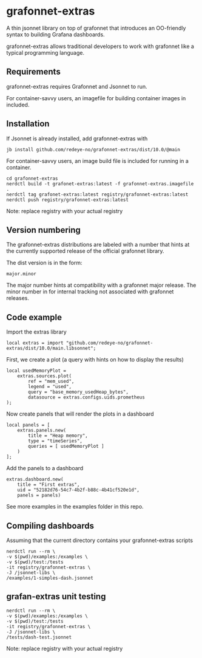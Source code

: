 # grafonnet-extras

A thin jsonnet library on top of grafonnet that introduces an OO-friendly
syntax to building Grafana dashboards.

grafonnet-extras allows traditional developers to work with grafonnet
like a typical programming language.

## Requirements

grafonnet-extras requires Grafonnet and Jsonnet to run.

For container-savvy users, an imagefile for building container images in included.

## Installation

If Jsonnet is already installed, add grafonnet-extras with

	jb install github.com/redeye-no/grafonnet-extras/dist/10.0/@main

For container-savvy users, an image build file is included for running in a container.

	cd grafonnet-extras
	nerdctl build -t grafonet-extras:latest -f grafonnet-extras.imagefile .
	nerdctl tag grafonet-extras:latest registry/grafonnet-extras:latest
	nerdctl push registry/grafonnet-extras:latest

Note: replace registry with your actual registry

## Version numbering

The grafonnet-extras distributions are labeled with a number that hints at the 
currently supported release of the official grafonnet library.

The dist version is in the form:

	major.minor

The major number hints at compatibility with a grafonnet major release.
The minor number in for internal tracking not associated with grafonnet releases.

## Code example

Import the extras library

	local extras = import "github.com/redeye-no/grafonnet-extras/dist/10.0/main.libsonnet";

First, we create a plot (a query with hints on how to display the results)

	local usedMemoryPlot = 
		extras.sources.plot(
			ref = "mem_used",
			legend = "used", 
			query = "base_memory_usedHeap_bytes", 
			datasource = extras.configs.uids.prometheus
	);

Now create panels that will render the plots in a dashboard

	local panels = [
		extras.panels.new(
			title = "Heap memory", 
			type = "timeSeries",
			queries = [ usedMemoryPlot ]
		) 
	];

Add the panels to a dashboard

	extras.dashboard.new(
		title = "First extras",
		uid = "52182d76-54c7-4b2f-b88c-4b41cf520e1d",
		panels = panels)

See more examples in the examples folder in this repo.

## Compiling dashboards

Assuming that the current directory contains your grafonnet-extras scripts

	nerdctl run --rm \
	-v $(pwd)/examples:/examples \
	-v $(pwd)/test:/tests
	-it registry/grafonnet-extras \
	-J /jsonnet-libs \
	/examples/1-simples-dash.jsonnet

## grafan-extras unit testing

	nerdctl run --rm \
	-v $(pwd)/examples:/examples \
	-v $(pwd)/test:/tests
	-it registry/grafonnet-extras \
	-J /jsonnet-libs \
	/tests/dash-test.jsonnet

Note: replace registry with your actual registry




